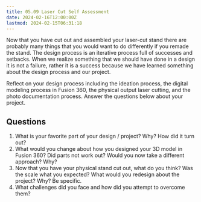 ```yaml
---
title: 05.09 Laser Cut Self Assessment
date: 2024-02-16T12:00:00Z
lastmod: 2024-02-15T06:31:18
---
```


Now that you have cut out and assembled your laser-cut stand there are probably many things that you would want to do differently if you remade the stand. The design process is an iterative process full of successes and setbacks. When we realize something that we should have done in a design it is not a failure, rather it is a success because we have learned something about the design process and our project.

Reflect on your design process including the ideation process, the digital modeling process in Fusion 360, the physical output laser cutting, and the photo documentation process. Answer the questions below about your project.

## Questions

1. What is your favorite part of your design / project? Why? How did it turn out?
2. What would you change about how you designed your 3D model in Fusion 360? Did parts not work out? Would you now take a different approach? Why?
3. Now that you have your physical stand cut out, what do you think? Was the scale what you expected? What would you redesign about the project? Why? Be specific.
4. What challenges did you face and how did you attempt to overcome them?

